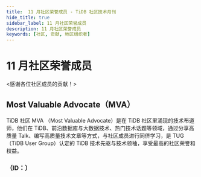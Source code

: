 ```yaml
---
title:  11 月社区荣誉成员 - TiDB 社区技术月刊
hide_title: true
sidebar_label: 11 月社区荣誉成员
description: 11 月社区荣誉成员
keywords: [社区, 贡献, 地区组织者]
---
```


# 11 月社区荣誉成员

<感谢各位社区成员的贡献！>

## Most Valuable Advocate（MVA）

TiDB 社区 MVA （Most Valuable Advocate）是在 TiDB 社区里涌现的技术布道师，他们在 TiDB、前沿数据库与大数据技术、热门技术话题等领域，通过分享高质量 Talk、编写高质量技术文章等方式，与社区成员进行同侪学习，是 TUG （TiDB User Group）认定的 TiDB 技术先驱与技术领袖，享受最高的社区荣誉和权益。

###  （ID：）


